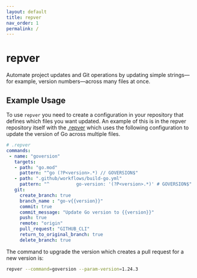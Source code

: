 ```yaml
---
layout: default
title: repver
nav_order: 1
permalink: /
---
```


# repver

Automate project updates and Git operations by updating simple strings—for example, version numbers—across many files at once.

## Example Usage

To use `repver` you need to create a configuration in your repository that defines which files you want updated.  An example of this is in the repver repository itself with the [.repver](https://github.com/UnitVectorY-Labs/repver/blob/main/.repver) which uses the following configuration to update the version of Go across multiple files.

```yaml
# .repver
commands:
 - name: "goversion"
   targets:
   - path: "go.mod"
     pattern: "^go (?P<version>.*) // GOVERSION$"
   - path: ".github/workflows/build-go.yml"
     pattern: "^          go-version: '(?P<version>.*)' # GOVERSION$"
   git:
     create_branch: true
     branch_name : "go-v{{version}}"
     commit: true
     commit_message: "Update Go version to {{version}}"
     push: true
     remote: "origin"
     pull_request: "GITHUB_CLI"
     return_to_original_branch: true
     delete_branch: true
```

The command to upgrade the version which creates a pull request for a new version is:

```bash
repver --command=goversion --param-version=1.24.3
```
